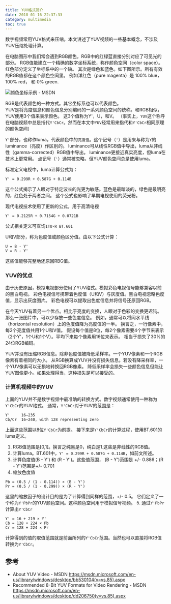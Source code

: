 ```yaml
---
title: YUV格式简介
date: 2018-01-16 22:37:33
category: multimedia
toc: true
---
```


数字视频常用YUV格式来压缩。本文讲述了YUV视频的一些基本概念，不涉及YUV压缩处理计算。

在电脑图形中我们常会遇到RGB颜色。RGB中的红绿蓝直接分别对应了可见光的部分。
RGB值能建立一个精确的数字坐标系统，称作颜色空间（color space）。红色部分定义了坐标系中的一个轴。
其次是绿色和蓝色。如下图所示。所有有效的RGB值都在这个颜色空间里。
例如洋红色（pure magenta）是 100% blue，100% red， 和 0% green.

![颜色坐标示例 - MSDN](https://msdn.microsoft.com/dynimg/IC167834.gif)

RGB是代表颜色的一种方式。其它坐标系也可以代表颜色。  
YUV是将亮度信息和颜色信息分别编码的一系列颜色空间的统称。和RGB相似，YUV使用3个值来表示颜色。
这3个值称为Y'，U，和V。
（事实上，`YUV`这个称呼在电脑视频中总是指代`Y'CbCr`。然而在本文中`YUV`经常用来指代和`Y'CbCr`相同原理的颜色空间）

`Y'`部分，也称作luma，代表颜色中的`亮度值`。这个记号（`'`）是用来与称为`Y`的luminance（亮度）作区别的。
luminance可从线性RGB值中导出，luma从非线性（gamma-corrected）RGB值中导出。
luminance更接近真实亮度，但luma在技术上更常用。
点记号（`'`）通常被忽略，但YUV颜色空间总是使用luma。

标准定义电视中，luma计算公式为：
```
Y' = 0.299R + 0.587G + 0.114B
```
这个公式揭示了人眼对于特定波长的光更为敏感。蓝色是最暗淡的，绿色是最明亮的，红色处于两者之间。
这个公式也影响了早期电视使用的荧光粉。

现代电视技术使用了更新的公式，用于高清电视
```
Y' = 0.2125R + 0.7154G + 0.0721B
```
公式相关定义可查询`ITU-R BT.601`

U和V部分，称为色度值或颜色区分值。由以下公式计算：
```
U = B - Y'
V = R - Y'
```
这些值能够完整地还原回RBG值。

### YUV的优点
由于历史原因，模拟电视部分使用了YUV格式。模拟彩色电视信号能够兼容以前的黑白电视。
彩色电视信号携带着色度值（U和V）与灰度值。黑白电视忽略色度值，显示出灰度图片。
彩色电视可以提取出色度信息并将信号还原回RGB。

在今天YUV有着另一个优点。相比于亮度的变换，人眼对于色彩的变换更迟钝。那么一张图片中，可以少存放一些色度信息。
例如，通常可以将同水平线（horizontal resolution）上的色度值降为亮度值的一半。
换言之，一行像素中，每2个亮度值共用1个U和V值。
假设每个值是8位，每2个像素需要4个字节来表示（2个Y'，1个U和1个V）。平均下来每个像素用16位来表示。
相当于损失了30%的24位RGB编码。

YUV并没有压缩RGB信息。除非色度值被降低采样率。一个YUV像素和一个RGB像素有着相同的大小。
从RGB换算成YUV并没有损失信息。若没有降采样率，一个YUV像素可以无损地转换回RGB像素。
降低采样率会损失一些颜色信息但能让YUV图像更小。如果处理得当，这种损失是可以接受的。

### 计算机视频中的YUV
上面的YUV并不是数字视频中最准确的转换方式。数字视频通常使用一种称为`Y'CbCr`的YUV格式。
通常，`Y'CbCr`对于YUV的范围是：
```
Y'     16–235
Cb/Cr  16–240, with 128 representing zero
```
上面这些范围以8位`Y'CbCr`为前提。
接下来是`Y'CbCr`的计算过程，使用BT.601的luma定义。

1. RGB值范围是[0,1]。换言之纯黑是0，纯白是1.这些是非线性的RGB值。
2. 计算luma。BT.601中，`Y' = 0.299R + 0.587G + 0.114B`，如前文所述。
3. 计算色度值(B - Y') 和 (R - Y')。这些值范围， (B - Y')范围是 +/- 0.886；(R - Y')范围是+/- 0.701
4. 缩放色度值
```
Pb = (0.5 / (1 - 0.114)) × (B - Y')
Pr = (0.5 / (1 - 0.299)) × (R - Y')
```
这里的缩放因子的设计目的是为了计算得到同样的范围，+/- 0.5。
它们定义了一个称为`Y'PbPr`的YUV颜色空间。这种颜色空间用于模拟信号视频。
5. 通过`Y'PbPr`计算出`Y'CbCr`
```
Y' = 16 + 219 × Y'
Cb = 128 + 224 × Pb
Cr = 128 + 224 × Pr
```
计算得到的值的取值范围就是前面所列的`Y'CbCr`范围。当然也可以直接将RGB值转换为`Y'CbCr`。

## 参考
* About YUV Video - MSDN https://msdn.microsoft.com/en-us/library/windows/desktop/bb530104(v=vs.85).aspx
* Recommended 8-Bit YUV Formats for Video Rendering - MSDN https://msdn.microsoft.com/en-us/library/windows/desktop/dd206750(v=vs.85).aspx
